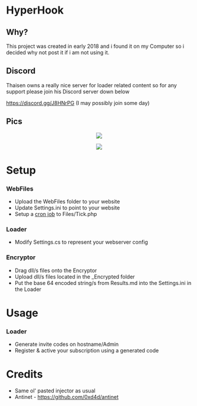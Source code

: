 # HyperHook

## Why?
This project was created in early 2018 and i found it on my Computer so i decided why not post it if i am not using it.

## Discord
Thaisen owns a really nice server for loader related content so for any support please join his Discord server down below

<https://discord.gg/J8HNrPG> (I may possibly join some day)

## Pics
<p align="center">
 <img src="https://i.imgur.com/flop1hW.png">
</p>

<p align="center">
 <img src="https://i.imgur.com/OnWMkjm.png">
</p>

# Setup

### WebFiles
- Upload the WebFiles folder to your website
- Update Settings.ini to point to your website
- Setup a [cron job](https://en.wikipedia.org/wiki/Cron) to Files/Tick.php


### Loader
- Modify Settings.cs to represent your webserver config

### Encryptor
- Drag dll/s files onto the Encryptor
- Upload dll/s files located in the _Encrypted folder
- Put the base 64 encoded string/s from Results.md into the Settings.ini in the Loader

# Usage

### Loader
- Generate invite codes on hostname/Admin
- Register & active your subscription using a generated code

# Credits
- Same ol' pasted injector as usual
- Antinet - https://github.com/0xd4d/antinet
